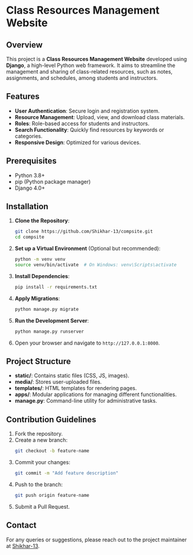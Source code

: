 # Class Resources Management Website

## Overview
This project is a **Class Resources Management Website** developed using **Django**, a high-level Python web framework. It aims to streamline the management and sharing of class-related resources, such as notes, assignments, and schedules, among students and instructors.

## Features
- **User Authentication**: Secure login and registration system.
- **Resource Management**: Upload, view, and download class materials.
- **Roles**: Role-based access for students and instructors.
- **Search Functionality**: Quickly find resources by keywords or categories.
- **Responsive Design**: Optimized for various devices.

## Prerequisites
- Python 3.8+
- pip (Python package manager)
- Django 4.0+

## Installation

1. **Clone the Repository**:
   ```bash
   git clone https://github.com/Shikhar-13/compsite.git
   cd compsite
   ```

2. **Set up a Virtual Environment** (Optional but recommended):
   ```bash
   python -m venv venv
   source venv/bin/activate  # On Windows: venv\Scripts\activate
   ```

3. **Install Dependencies**:
   ```bash
   pip install -r requirements.txt
   ```

4. **Apply Migrations**:
   ```bash
   python manage.py migrate
   ```

5. **Run the Development Server**:
   ```bash
   python manage.py runserver
   ```

6. Open your browser and navigate to `http://127.0.0.1:8000`.

## Project Structure
- **static/**: Contains static files (CSS, JS, images).
- **media/**: Stores user-uploaded files.
- **templates/**: HTML templates for rendering pages.
- **apps/**: Modular applications for managing different functionalities.
- **manage.py**: Command-line utility for administrative tasks.

## Contribution Guidelines
1. Fork the repository.
2. Create a new branch:
   ```bash
   git checkout -b feature-name
   ```
3. Commit your changes:
   ```bash
   git commit -m "Add feature description"
   ```
4. Push to the branch:
   ```bash
   git push origin feature-name
   ```
5. Submit a Pull Request.



## Contact
For any queries or suggestions, please reach out to the project maintainer at [Shikhar-13](https://github.com/Shikhar-13).
